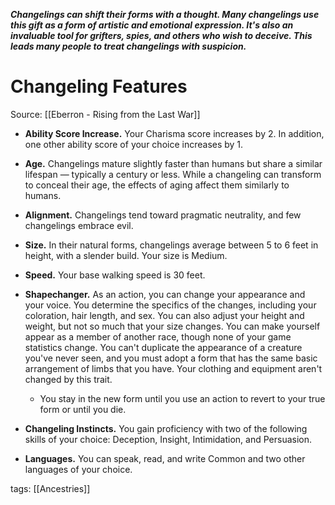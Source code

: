 _**Changelings can shift their forms with a thought. Many changelings use this gift as a form of artistic and emotional expression. It's also an invaluable tool for grifters, spies, and others who wish to deceive. This leads many people to treat changelings with suspicion.**_

# Changeling Features

Source: [[Eberron - Rising from the Last War]]

-   **Ability Score Increase.** Your Charisma score increases by 2. In addition, one other ability score of your choice increases by 1.

-   **Age.** Changelings mature slightly faster than humans but share a similar lifespan — typically a century or less. While a changeling can transform to conceal their age, the effects of aging affect them similarly to humans.

-   **Alignment.** Changelings tend toward pragmatic neutrality, and few changelings embrace evil.

-   **Size.** In their natural forms, changelings average between 5 to 6 feet in height, with a slender build. Your size is Medium.

-   **Speed.** Your base walking speed is 30 feet.

-   **Shapechanger.** As an action, you can change your appearance and your voice. You determine the specifics of the changes, including your coloration, hair length, and sex. You can also adjust your height and weight, but not so much that your size changes. You can make yourself appear as a member of another race, though none of your game statistics change. You can't duplicate the appearance of a creature you've never seen, and you must adopt a form that has the same basic arrangement of limbs that you have. Your clothing and equipment aren't changed by this trait.
    -   You stay in the new form until you use an action to revert to your true form or until you die.

-   **Changeling Instincts.** You gain proficiency with two of the following skills of your choice: Deception, Insight, Intimidation, and Persuasion.

-   **Languages.** You can speak, read, and write Common and two other languages of your choice.

tags: [[Ancestries]]